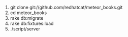 1. git clone git://github.com/redhatcat/meteor_books.git
2. cd meteor_books
3. rake db:migrate
4. rake db:fixtures:load
5. ./script/server

